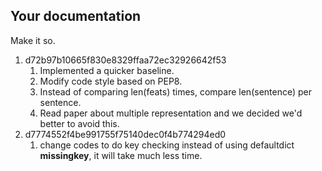 
Your documentation
------------------

Make it so.

1. d72b97b10665f830e8329ffaa72ec32926642f53
	1. Implemented a quicker baseline. 
	2. Modify code style based on PEP8.
	3. Instead of comparing len(feats) times, compare len(sentence) per sentence.
	4. Read paper about multiple representation and we decided we'd better to avoid this.
2. d7774552f4be991755f75140dec0f4b774294ed0
	1. change codes to do key checking instead of using defaultdict __missingkey__, it will take much less time.